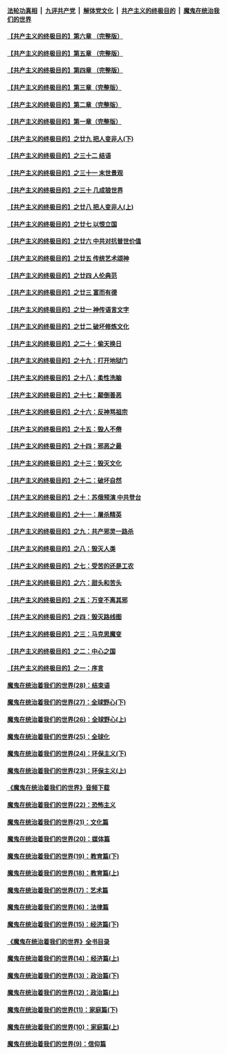 ####  [法轮功真相](../../../../basic/blob/master/README.md?t=04261501) &nbsp;|&nbsp; [九评共产党](../../../../9ping.md/blob/master/README.md?t=04261501) &nbsp;|&nbsp; [解体党文化](../../../../jtdwh.md/blob/master/README.md?t=04261501)  &nbsp;|&nbsp; [共产主义的终极目的](../../../../gczydzjmd.md/blob/master/README.md?t=04261501) &nbsp;|&nbsp; [魔鬼在统治我们的世界](../../../../mgztzwmdsj.md/blob/master/README.md?t=04261501) 

#### [【共产主义的终极目的】第六章 （完整版）](../pages/nsc422/n11428913.md?t=04261501) 

#### [【共产主义的终极目的】第五章 （完整版）](../pages/nsc422/n11428912.md?t=04261501) 

#### [【共产主义的终极目的】第四章 （完整版）](../pages/nsc422/n11428907.md?t=04261501) 

#### [【共产主义的终极目的】第三章（完整版）](../pages/nsc422/n11428848.md?t=04261501) 

#### [【共产主义的终极目的】第二章（完整版）](../pages/nsc422/n11428831.md?t=04261501) 

#### [【共产主义的终极目的】第一章（完整版）](../pages/nsc422/n11417651.md?t=04261501) 

#### [【共产主义的终极目的】之廿九 把人变非人(下)](../pages/nsc422/n11344140.md?t=04261501) 

#### [【共产主义的终极目的】之三十二 结语](../pages/nsc422/n11360535.md?t=04261501) 

#### [【共产主义的终极目的】之三十一 末世景观](../pages/nsc422/n11351129.md?t=04261501) 

#### [【共产主义的终极目的】之三十 几成狼世界](../pages/nsc422/n11348280.md?t=04261501) 

#### [【共产主义的终极目的】之廿八 把人变非人(上)](../pages/nsc422/n11340492.md?t=04261501) 

#### [【共产主义的终极目的】之廿七 以恨立国](../pages/nsc422/n11336944.md?t=04261501) 

#### [【共产主义的终极目的】之廿六 中共对抗普世价值](../pages/nsc422/n11324785.md?t=04261501) 

#### [【共产主义的终极目的】之廿五 传统艺术颂神](../pages/nsc422/n11296396.md?t=04261501) 

#### [【共产主义的终极目的】之廿四 人伦典范](../pages/nsc422/n11296397.md?t=04261501) 

#### [【共产主义的终极目的】之廿三 富而有德](../pages/nsc422/n11283598.md?t=04261501) 

#### [【共产主义的终极目的】之廿一 神传语言文字](../pages/nsc422/n11263265.md?t=04261501) 

#### [【共产主义的终极目的】之廿二 破坏修炼文化](../pages/nsc422/n11245728.md?t=04261501) 

#### [【共产主义的终极目的】之二十：偷天换日](../pages/nsc422/n11238846.md?t=04261501) 

#### [【共产主义的终极目的】之十九：打开地狱门](../pages/nsc422/n11206376.md?t=04261501) 

#### [【共产主义的终极目的】之十八：柔性洗脑](../pages/nsc422/n11199994.md?t=04261501) 

#### [【共产主义的终极目的】之十七：颠倒善恶](../pages/nsc422/n11179782.md?t=04261501) 

#### [【共产主义的终极目的】之十六：反神骂祖宗](../pages/nsc422/n11166798.md?t=04261501) 

#### [【共产主义的终极目的】之十五：毁人不倦](../pages/nsc422/n11166792.md?t=04261501) 

#### [【共产主义的终极目的】之十四：邪恶之最](../pages/nsc422/n11150249.md?t=04261501) 

#### [【共产主义的终极目的】之十三：毁灭文化](../pages/nsc422/n11135227.md?t=04261501) 

#### [【共产主义的终极目的】之十二：破坏自然](../pages/nsc422/n11135214.md?t=04261501) 

#### [【共产主义的终极目的】之十：苏俄预演 中共登台](../pages/nsc422/n11118424.md?t=04261501) 

#### [【共产主义的终极目的】之十一：屠杀精英](../pages/nsc422/n11118442.md?t=04261501) 

#### [【共产主义的终极目的】之九：共产邪灵一路杀](../pages/nsc422/n11114139.md?t=04261501) 

#### [【共产主义的终极目的】之八：毁灭人类](../pages/nsc422/n11108503.md?t=04261501) 

#### [【共产主义的终极目的】之七：受苦的还是工农](../pages/nsc422/n11101809.md?t=04261501) 

#### [【共产主义的终极目的】之六：甜头和苦头](../pages/nsc422/n11096971.md?t=04261501) 

#### [【共产主义的终极目的】之五：万变不离其邪](../pages/nsc422/n11091285.md?t=04261501) 

#### [【共产主义的终极目的】之四：毁灭路线图](../pages/nsc422/n11086284.md?t=04261501) 

#### [【共产主义的终极目的】之三：马克思魔变](../pages/nsc422/n11061941.md?t=04261501) 

#### [【共产主义的终极目的】之二：中心之国](../pages/nsc422/n11047728.md?t=04261501) 

#### [【共产主义的终极目的】之一：序言](../pages/nsc422/n11086077.md?t=04261501) 

#### [魔鬼在统治着我们的世界(28)：结束语](../pages/nsc422/n10936246.md?t=04261501) 

#### [魔鬼在统治着我们的世界(27)：全球野心(下)](../pages/nsc422/n10928319.md?t=04261501) 

#### [魔鬼在统治着我们的世界(26)：全球野心(上)](../pages/nsc422/n10900318.md?t=04261501) 

#### [魔鬼在统治着我们的世界(25)：全球化](../pages/nsc422/n10788205.md?t=04261501) 

#### [魔鬼在统治着我们的世界(24)：环保主义(下)](../pages/nsc422/n10695307.md?t=04261501) 

#### [魔鬼在统治着我们的世界(23)：环保主义(上)](../pages/nsc422/n10688613.md?t=04261501) 

#### [《魔鬼在统治着我们的世界》音频下载](../pages/nsc422/n10635553.md?t=04261501) 

#### [魔鬼在统治着我们的世界(22)：恐怖主义](../pages/nsc422/n10614727.md?t=04261501) 

#### [魔鬼在统治着我们的世界(21)：文化篇](../pages/nsc422/n10597706.md?t=04261501) 

#### [魔鬼在统治着我们的世界(20)：媒体篇](../pages/nsc422/n10586579.md?t=04261501) 

#### [魔鬼在统治着我们的世界(19)：教育篇(下)](../pages/nsc422/n10564808.md?t=04261501) 

#### [魔鬼在统治着我们的世界(18)：教育篇(上)](../pages/nsc422/n10526970.md?t=04261501) 

#### [魔鬼在统治着我们的世界(17)：艺术篇](../pages/nsc422/n10499093.md?t=04261501) 

#### [魔鬼在统治着我们的世界(16)：法律篇](../pages/nsc422/n10485969.md?t=04261501) 

#### [魔鬼在统治着我们的世界(15)：经济篇(下)](../pages/nsc422/n10469975.md?t=04261501) 

#### [《魔鬼在统治着我们的世界》全书目录](../pages/nsc422/n10464261.md?t=04261501) 

#### [魔鬼在统治着我们的世界(14)：经济篇(上)](../pages/nsc422/n10457370.md?t=04261501) 

#### [魔鬼在统治着我们的世界(13)：政治篇(下)](../pages/nsc422/n10448270.md?t=04261501) 

#### [魔鬼在统治着我们的世界(12)：政治篇(上)](../pages/nsc422/n10444576.md?t=04261501) 

#### [魔鬼在统治着我们的世界(11)：家庭篇(下)](../pages/nsc422/n10440961.md?t=04261501) 

#### [魔鬼在统治着我们的世界(10)：家庭篇(上)](../pages/nsc422/n10435448.md?t=04261501) 

#### [魔鬼在统治着我们的世界(9)：信仰篇](../pages/nsc422/n10432159.md?t=04261501) 


